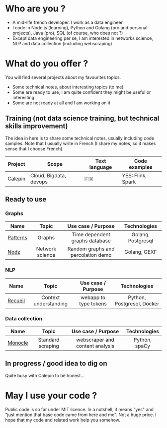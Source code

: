 # Who are you ? 

* A mid-life french developer. I work as a data engineer
* I code in Node.js (learning), Python and Golang (pro and personal projects), Java (pro), SQL (of course, who does not ?)
* Except data engineering per se, I am interested in networks science, NLP and data collection (including webscraping)

# What do you offer ? 

You will find several projects about my favourites topics. 
* Some technical notes, about interesting topics (to me) 
* Some are ready to use, I am quite confident they might be useful or interesting
* Some are not ready at all and I am working on it


## Training (not data science training, but technical skills improvement)

The idea in here is to share some technical notes, usually including code samples. 
Note that I usually write in French (I share my notes, so it makes sense that I choose French). 



| Project | Scope | Text language | Code examples |
|------------|----------------|---------------|----------------|
| [Calepin](https://github.com/zefrenchwan/calepin) | Cloud, Bigdata, devops | :fr: | YES: Flink, Spark |



## Ready to use 

### Graphs

|   Name   |   Topic  |  Use case / Purpose | Technologies |
|---    |:-:  |:-:  |:-:   |
| [Patterns](https://github.com/zefrenchwan/patterns) | Graphs | Time dependent graphs database | Golang, Postgresql |
| [Nodz](https://github.com/zefrenchwan/nodz) | Network science | Random graphs and percolation  demo | Golang, GEXF |

### NLP 

|   Name   |   Topic  |  Use case / Purpose | Technologies |
|---    |:-:  |:-:  |:-:   |
| [Recueil](https://github.com/zefrenchwan/recueil) | Context understanding | webapp to type tokens | Python, Postgresql, Docker |

### Data collection 

|   Name   |   Topic  |  Use case / Purpose | Technologies |
|---    |:-:  |:-:  |:-:   |
| [Monocle](https://github.com/zefrenchwan/monocle) | Standard scraping  | webscraper and content analysis | Python, spaCy |

## In progress / good idea to dig on 

Quite busy with Calepin to be honest...


# May I use your code ? 

Public code is so far under MIT licence. 
In a nutshell, it means "yes" and "just mention that base code came from here and me". Not a huge price. 
I hope that my code and related work help you somehow. 
